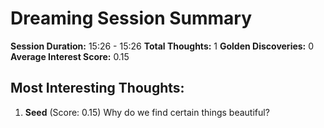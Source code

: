 
# Dreaming Session Summary

**Session Duration:** 15:26 - 15:26
**Total Thoughts:** 1
**Golden Discoveries:** 0
**Average Interest Score:** 0.15

## Most Interesting Thoughts:

1. **Seed** (Score: 0.15)
   Why do we find certain things beautiful?
